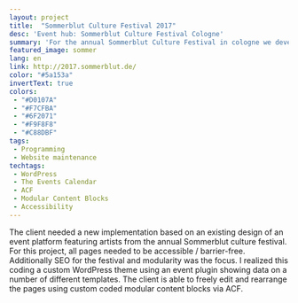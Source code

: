 ```yaml
---
layout: project
title:  "Sommerblut Culture Festival 2017"
desc: 'Event hub: Sommerblut Culture Festival Cologne'
summary: 'For the annual Sommerblut Culture Festival in cologne we developed a WordPress based custom content system. Using filters and more, visitors can find information on all yearly events and artists.'
featured_image: sommer
lang: en
link: http://2017.sommerblut.de/
color: "#5a153a"
invertText: true
colors:
 - "#D0107A"
 - "#F7CFBA"
 - "#6F2071"
 - "#F9F8F8"
 - "#C88DBF"
tags:
 - Programming
 - Website maintenance
techtags:
 - WordPress
 - The Events Calendar
 - ACF
 - Modular Content Blocks
 - Accessibility
---
```

The client needed a new implementation based on an existing design of an event platform featuring artists from the annual Sommerblut culture festival.
For this project, all pages needed to be accessible / barrier-free. Additionally SEO for the festival and modularity was the focus.
I realized this coding a custom WordPress theme using an event plugin showing data on a number of different templates. The client is able to freely edit and rearrange the pages using custom coded modular content blocks via ACF.
